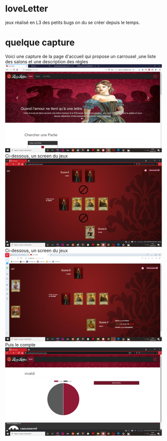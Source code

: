 # loveLetter
jeux réalisé en L3
 des petits bugs on du se créer depuis le temps.
# quelque capture
Voici une capture de la page d'accueil qui propose un carrousel ,une  liste des salons et une description des régles
![Légende](theme/ressource/captureloveletter.png)
Ci-dessous, un screen du jeux
![Légende](theme/ressource/captureloveletter2.png)
Ci-dessous, un screen du jeux
![Légende](theme/ressource/captureloveletter3.png)
Puis le compte
![Légende](theme/ressource/captureloveletter4.png)
